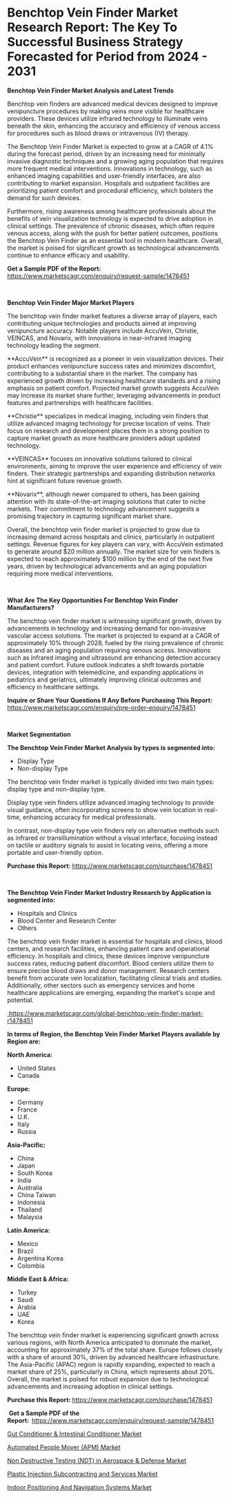 <p><h1>Benchtop Vein Finder Market Research Report: The Key To Successful Business Strategy Forecasted for Period from 2024 - 2031</h1></p><p><strong>Benchtop Vein Finder Market Analysis and Latest Trends</strong></p>
<p><p>Benchtop vein finders are advanced medical devices designed to improve venipuncture procedures by making veins more visible for healthcare providers. These devices utilize infrared technology to illuminate veins beneath the skin, enhancing the accuracy and efficiency of venous access for procedures such as blood draws or intravenous (IV) therapy. </p><p>The Benchtop Vein Finder Market is expected to grow at a CAGR of 4.1% during the forecast period, driven by an increasing need for minimally invasive diagnostic techniques and a growing aging population that requires more frequent medical interventions. Innovations in technology, such as enhanced imaging capabilities and user-friendly interfaces, are also contributing to market expansion. Hospitals and outpatient facilities are prioritizing patient comfort and procedural efficiency, which bolsters the demand for such devices. </p><p>Furthermore, rising awareness among healthcare professionals about the benefits of vein visualization technology is expected to drive adoption in clinical settings. The prevalence of chronic diseases, which often require venous access, along with the push for better patient outcomes, positions the Benchtop Vein Finder as an essential tool in modern healthcare. Overall, the market is poised for significant growth as technological advancements continue to enhance efficacy and usability.</p></p>
<p><strong>Get a Sample PDF of the Report:&nbsp;</strong> <a href="https://www.marketscagr.com/enquiry/request-sample/1478451?utm_campaign=1869&utm_medium=2&utm_source=Github&utm_content=ia&utm_term=09122024&utm_id=benchtop-vein-finder">https://www.marketscagr.com/enquiry/request-sample/1478451</a></p>
<p>&nbsp;</p>
<p><strong>Benchtop Vein Finder Major Market Players</strong></p>
<p><p>The benchtop vein finder market features a diverse array of players, each contributing unique technologies and products aimed at improving venipuncture accuracy. Notable players include AccuVein, Christie, VEINCAS, and Novarix, with innovations in near-infrared imaging technology leading the segment.</p><p>**AccuVein** is recognized as a pioneer in vein visualization devices. Their product enhances venipuncture success rates and minimizes discomfort, contributing to a substantial share in the market. The company has experienced growth driven by increasing healthcare standards and a rising emphasis on patient comfort. Projected market growth suggests AccuVein may increase its market share further, leveraging advancements in product features and partnerships with healthcare facilities.</p><p>**Christie** specializes in medical imaging, including vein finders that utilize advanced imaging technology for precise location of veins. Their focus on research and development places them in a strong position to capture market growth as more healthcare providers adopt updated technology.</p><p>**VEINCAS** focuses on innovative solutions tailored to clinical environments, aiming to improve the user experience and efficiency of vein finders. Their strategic partnerships and expanding distribution networks hint at significant future revenue growth.</p><p>**Novarix**, although newer compared to others, has been gaining attention with its state-of-the-art imaging solutions that cater to niche markets. Their commitment to technology advancement suggests a promising trajectory in capturing significant market share.</p><p>Overall, the benchtop vein finder market is projected to grow due to increasing demand across hospitals and clinics, particularly in outpatient settings. Revenue figures for key players can vary, with AccuVein estimated to generate around $20 million annually. The market size for vein finders is expected to reach approximately $100 million by the end of the next five years, driven by technological advancements and an aging population requiring more medical interventions.</p></p>
<p>&nbsp;</p>
<p><strong>What Are The Key Opportunities For Benchtop Vein Finder Manufacturers?</strong></p>
<p><p>The benchtop vein finder market is witnessing significant growth, driven by advancements in technology and increasing demand for non-invasive vascular access solutions. The market is projected to expand at a CAGR of approximately 10% through 2028, fueled by the rising prevalence of chronic diseases and an aging population requiring venous access. Innovations such as infrared imaging and ultrasound are enhancing detection accuracy and patient comfort. Future outlook indicates a shift towards portable devices, integration with telemedicine, and expanding applications in pediatrics and geriatrics, ultimately improving clinical outcomes and efficiency in healthcare settings.</p></p>
<p><strong>Inquire or Share Your Questions If Any Before Purchasing This Report:</strong> <a href="https://www.marketscagr.com/enquiry/pre-order-enquiry/1478451?utm_campaign=1869&utm_medium=2&utm_source=Github&utm_content=ia&utm_term=09122024&utm_id=benchtop-vein-finder">https://www.marketscagr.com/enquiry/pre-order-enquiry/1478451</a></p>
<p>&nbsp;</p>
<p><strong>Market Segmentation</strong></p>
<p><strong>The Benchtop Vein Finder Market Analysis by types is segmented into:</strong></p>
<p><ul><li>Display Type</li><li>Non-display Type</li></ul></p>
<p><p>The benchtop vein finder market is typically divided into two main types: display type and non-display type. </p><p>Display type vein finders utilize advanced imaging technology to provide visual guidance, often incorporating screens to show vein location in real-time, enhancing accuracy for medical professionals. </p><p>In contrast, non-display type vein finders rely on alternative methods such as infrared or transillumination without a visual interface, focusing instead on tactile or auditory signals to assist in locating veins, offering a more portable and user-friendly option.</p></p>
<p><strong>Purchase this Report:&nbsp;</strong><a href="https://www.marketscagr.com/purchase/1478451?utm_campaign=1869&utm_medium=2&utm_source=Github&utm_content=ia&utm_term=09122024&utm_id=benchtop-vein-finder">https://www.marketscagr.com/purchase/1478451</a></p>
<p>&nbsp;</p>
<p><strong>The Benchtop Vein Finder Market Industry Research by Application is segmented into:</strong></p>
<p><ul><li>Hospitals and Clinics</li><li>Blood Center and Research Center</li><li>Others</li></ul></p>
<p><p>The benchtop vein finder market is essential for hospitals and clinics, blood centers, and research facilities, enhancing patient care and operational efficiency. In hospitals and clinics, these devices improve venipuncture success rates, reducing patient discomfort. Blood centers utilize them to ensure precise blood draws and donor management. Research centers benefit from accurate vein localization, facilitating clinical trials and studies. Additionally, other sectors such as emergency services and home healthcare applications are emerging, expanding the market's scope and potential.</p></p>
<p><a href="https://www.marketscagr.com/global-benchtop-vein-finder-market-r1478451?utm_campaign=1869&utm_medium=2&utm_source=Github&utm_content=ia&utm_term=09122024&utm_id=benchtop-vein-finder">&nbsp;https://www.marketscagr.com/global-benchtop-vein-finder-market-r1478451</a></p>
<p><strong>In terms of Region, the Benchtop Vein Finder Market Players available by Region are:</strong></p>
<p>
    <p> <strong> North America: </strong>
        <ul>
            <li>United States</li>
            <li>Canada</li>
        </ul>
        </p> 
    <p> <strong> Europe: </strong>
        <ul>
            <li>Germany</li>
            <li>France</li>
            <li>U.K.</li>
            <li>Italy</li>
            <li>Russia</li>
        </ul>
        </p> 
    <p> <strong> Asia-Pacific: </strong>
        <ul>
            <li>China</li>
            <li>Japan</li>
            <li>South Korea</li>
            <li>India</li>
            <li>Australia</li>
            <li>China Taiwan</li>
            <li>Indonesia</li>
            <li>Thailand</li>
            <li>Malaysia</li>
        </ul>
        </p> 
    <p> <strong> Latin America: </strong>
        <ul>
            <li>Mexico</li>
            <li>Brazil</li>
            <li>Argentina Korea</li>
            <li>Colombia</li>
        </ul>
        </p> 
    <p> <strong> Middle East & Africa: </strong>
        <ul>
            <li>Turkey</li>
            <li>Saudi</li>
            <li>Arabia</li>
            <li>UAE</li>
            <li>Korea</li>
        </ul>
    </p>
    </p>
<p><p>The benchtop vein finder market is experiencing significant growth across various regions, with North America anticipated to dominate the market, accounting for approximately 37% of the total share. Europe follows closely with a share of around 30%, driven by advanced healthcare infrastructure. The Asia-Pacific (APAC) region is rapidly expanding, expected to reach a market share of 25%, particularly in China, which represents about 20%. Overall, the market is poised for robust expansion due to technological advancements and increasing adoption in clinical settings.</p></p>
<p><strong>Purchase this Report: </strong><a href="https://www.marketscagr.com/purchase/1478451?utm_campaign=1869&utm_medium=2&utm_source=Github&utm_content=ia&utm_term=09122024&utm_id=benchtop-vein-finder">https://www.marketscagr.com/purchase/1478451</a></p>
<p>&nbsp;<strong>Get a Sample PDF of the Report:&nbsp;&nbsp;</strong><a href="https://www.marketscagr.com/enquiry/request-sample/1478451?utm_campaign=1869&utm_medium=2&utm_source=Github&utm_content=ia&utm_term=09122024&utm_id=benchtop-vein-finder">https://www.marketscagr.com/enquiry/request-sample/1478451</a></p>
<p><strong></strong></p>
<p><p><a href="https://www.linkedin.com/pulse/revenue-forecast-gut-conditioner-intestinal-industry-59-cagr-m7xic?utm_campaign=1869&utm_medium=2&utm_source=Github&utm_content=ia&utm_term=09122024&utm_id=benchtop-vein-finder">Gut Conditioner & Intestinal Conditioner Market</a></p><p><a href="https://www.linkedin.com/pulse/automated-people-mover-apm-market-scope-provide-valuable-information-gecgf?utm_campaign=1869&utm_medium=2&utm_source=Github&utm_content=ia&utm_term=09122024&utm_id=benchtop-vein-finder">Automated People Mover (APM) Market</a></p><p><a href="https://www.linkedin.com/pulse/the-sympatico-insight-9odme?utm_campaign=1869&utm_medium=2&utm_source=Github&utm_content=ia&utm_term=09122024&utm_id=benchtop-vein-finder">Non Destructive Testing (NDT) in Aerospace & Defense Market</a></p><p><a href="https://www.linkedin.com/pulse/decoding-plastic-injection-subcontracting-services-market-dynamics-niftf?utm_campaign=1869&utm_medium=2&utm_source=Github&utm_content=ia&utm_term=09122024&utm_id=benchtop-vein-finder">Plastic Injection Subcontracting and Services Market</a></p><p><a href="https://www.linkedin.com/pulse/estimating-size-indoor-positioning-navigation-systems-market-h4phf?utm_campaign=1869&utm_medium=2&utm_source=Github&utm_content=ia&utm_term=09122024&utm_id=benchtop-vein-finder">Indoor Positioning And Navigation Systems Market</a></p></p>